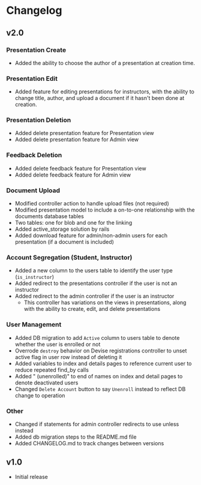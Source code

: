 # Changelog

## v2.0

### Presentation Create

- Added the ability to choose the author of a presentation at creation time.

### Presentation Edit

- Added feature for editing presentations for instructors, with the ability to change title, author, and upload a document
  if it hasn't been done at creation.

### Presentation Deletion
- Added delete presentation feature for Presentation view
- Added delete presentation feature for Admin view

### Feedback Deletion
- Added delete feedback feature for Presentation view
- Added delete feedback feature for Admin view

### Document Upload

- Modified controller action to handle upload files (not required)
- Modified presentation model to include a on-to-one relationship with the documents database tables
- Two tables: one for blob and one for the linking
- Added active_storage solution by rails
- Added download feature for admin/non-admin users for each presentation (if a document is included)

### Account Segregation (Student, Instructor)

- Added a new column to the users table to identify the user type (`is_instructor`)
- Added redirect to the presentations controller if the user is not an instructor
- Added redirect to the admin controller if the user is an instructor
  - This controller has variations on the views in presentations, along with the ability to create, edit, and delete
    presentations

### User Management

- Added DB migration to add `Active` column to users table to denote whether the user is enrolled or not
- Overrode `destroy` behavior on Devise registrations controller to unset active flag in user row instead of deleting it
- Added variables to index and details pages to reference current user to reduce repeated find_by calls
- Added " (unenrolled)" to end of names on index and detail pages to denote deactivated users
- Changed `Delete Account` button to say `Unenroll` instead to reflect DB change to operation

### Other

- Changed if statements for admin controller redirects to use unless instead
- Added db migration steps to the README.md file
- Added CHANGELOG.md to track changes between versions

## v1.0

- Initial release